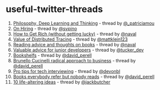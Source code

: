 # useful-twitter-threads

1. [Philosophy, Deep Learning and Thinking](https://twitter.com/_patriciamou/status/1296654041569570819) - thread by [@_patriciamou](https://twitter.com/_patriciamou)
2. [On Hiring](https://twitter.com/svpino/status/1289431085525295105) - thread by [@svpino](https://twitter.com/svpino)
3. [How to Get Rich (without getting lucky)](https://twitter.com/naval/status/1002103360646823936) - thread by [@naval](https://twitter.com/naval)
4. [Value of Distributed Tracing](https://twitter.com/mattklein123/status/1049813556592406528) - thread by [@mattklein123](https://twitter.com/mattklein123)
5. [Reading advice and thoughts on books](https://twitter.com/AlexAndBooks_/status/1302811435760783362) - thread by [@naval](https://twitter.com/naval)
6. [Valuable advice for junior developers](https://twitter.com/tucker_dev/status/1306619121476362240) - thread by [@tucker_dev](https://twitter.com/tucker_dev)
7. [Bookshelfs](https://twitter.com/david_perell/status/1195009016054853632) - thread by [@david_perell](https://twitter.com/david_perell)
8. [Brunello Cucinelli radical approach to business](https://twitter.com/david_perell/status/1315426534900092929) - thread by [@david_perell](https://twitter.com/david_perell)
9. [Pro tips for tech interviewing](https://twitter.com/devonbl/status/1318944166651613185) - thread by [@devonbl](https://twitter.com/devonbl)
10. [Books everybody refer but nobody reads](https://twitter.com/david_perell/status/1303921481710219264) - thread by [@david_perell](https://twitter.com/david_perell)
11. [10 life-altering ideas](https://twitter.com/jackbutcher/status/1321216300409098243) - thread by [@jackbutcher](https://twitter.com/jackbutcher)
